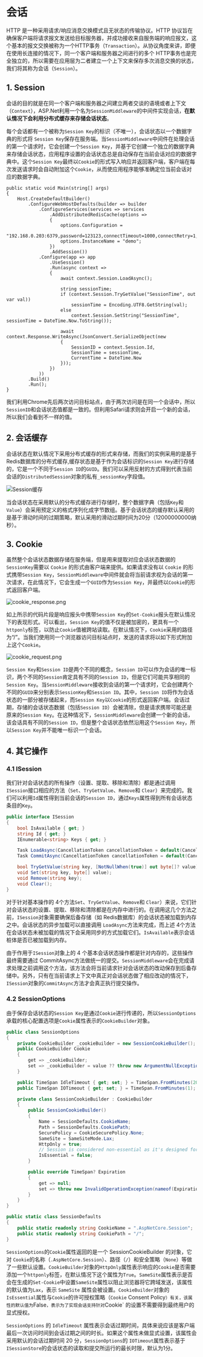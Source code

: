 # 会话

HTTP 是一种采用请求/响应消息交换模式且无状态的传输协议。HTTP 协议旨在确保客户端将请求报文发送给目标服务器，并成功接收来自服务端的响应报文，这个基本的报文交换被称为一个HTTP事务（`Transaction`）。从协议角度来讲，即便在使用长连接的情况下，同一个客户端和服务器之间进行的多个 HTTP事务也是完全独立的，所以需要在应用层为二者建立一个上下文来保存多次消息交换的状态，我们将其称为会话（`Session`）。

## 1. Session

会话的目的就是在同一个客户端和服务器之间建立两者交谈的语境或者上下文（`Context`），ASP.Net利用一个名为`SessionMiddleware`的中间件实现会话，**在默认情况下会利用分布式缓存来存储会话状态**。

每个会话都有一个被称为`Session Key`的标识（不唯一），会话状态以一个数据字典的形式将 `Session Key`保存在服务端。当`SessionMiddleware`中间件在处理会话的第一个请求时，它会创建一个`Session Key`，并基于它创建一个独立的数据字典来存储会话状态，应用程序设置的会话状态总是自动保存在当前会话对应的数据字典中。这个`Session Key`最终以`Cookie`的形式写入响应并返回客户端，客户端在每次发送请求时会自动附加这个`Cookie`，从而使应用程序能够准确定位当前会话对应的数据字典。

```csharp{6-12,14,17,19-23}
public static void Main(string[] args)
{
    Host.CreateDefaultBuilder()
        .ConfigureWebHostDefaults(builder => builder
            .ConfigureServices(services => services
                .AddDistributedRedisCache(options =>
                {
                    options.Configuration =
                        "192.168.0.203:6379,password=123123,connectTimeout=1000,connectRetry=1,syncTimeout=10000";
                    options.InstanceName = "demo";
                })
                .AddSession())
            .Configure(app => app
                .UseSession()
                .Run(async context =>
                {
                    await context.Session.LoadAsync();

                    string sessionTime;
                    if (context.Session.TryGetValue("SessionTime", out var val))
                        sessionTime = Encoding.UTF8.GetString(val);
                    else
                        context.Session.SetString("SessionTime", sessionTime = DateTime.Now.ToString());

                    await context.Response.WriteAsync(JsonConvert.SerializeObject(new
                    {
                        SessionID = context.Session.Id,
                        SessionTime = sessionTime,
                        CurrentTime = DateTime.Now
                    }));
                })
            ))
        .Build()
        .Run();
}
```

我们利用Chrome先后两次访问目标站点，由于两次访问是在同一个会话中，所以`SessionID`和会话状态值都是一致的。但利用Safari请求则会开启一个新的会话，所以我们会看到不一样的值。

## 2. 会话缓存

会话状态在默认情况下采用分布式缓存的形式来存储，而我们的实例采用的是基于Redis数据库的分布式缓存,缓存状态是基于作为会话标识的`Session Key`进行存储的，它是一个不同于`Session ID`的`GUID`。我们可以采用反射的方式得到代表当前会话的`DistributedSession`对象的私有`_sessionKey`字段值。

![Session缓存](https://i.loli.net/2021/03/30/ytB34IF9P7nCDWK.png)

当会话状态在采用默认的分布式缓存进行存储时，整个数据字典（包括`Key`和`Value`）会采用预定义的格式序列化成字节数组。基于会话状态的缓存默认采用的是基于滑动时间的过期策略，默认采用的滑动过期时间为20分（12000000000纳秒）。

## 3. Cookie

虽然整个会话状态数据存储在服务端，但是用来提取对应会话状态数据的`SessionKey`需要以 `Cookie` 的形式由客户端来提供。如果请求没有以 `Cookie` 的形式携带`Session Key`，`SessionMiddleware`中间件就会将当前请求视为会话的第一次请求，在此情况下，它会生成一个`GUID`作为`Session Key`，并最终以`Cookie`的形式返回客户端。

![cookie_response.png](https://i.loli.net/2021/03/30/YfpALeNO6wUK5FT.png)

如上所示的代码片段是响应报头中携带`Session Key`的`Set-Cookie`报头在默认情况下的表现形式。可以看出，`Session Key`的值不仅是被加密的，更具有一个`httponly`标签，以防止`Cookie`值被跨站读取。在默认情况下，`Cookie`采用的路径为“/”。当我们使用同一个浏览器访问目标站点时，发送的请求将以如下形式附加上这个`Cookie`。

![cookie_request.png](https://i.loli.net/2021/03/30/sxXfpvNIUKGjB9o.png)

`Session Key`和`Session ID`是两个不同的概念，`Session ID`可以作为会话的唯一标识，两个不同的`Session`肯定具有不同的`Session ID`，但是它们可能共享相同的`Session Key`。当`SessionMiddleware`接收到会话的第一个请求时，它会创建两个不同的`GUID`来分别表示`SessionKey`和`Session ID`。其中，`Session ID`将作为会话状态的一部分被存储起来，而`Session Key`以`Cookie`的形式返回客户端。会话过期，存储的会话状态数据（包括`Session ID`）会被清除，但是请求携带可能还是原来的`Session Key`。在这种情况下，`SessionMiddleware`会创建一个新的会话，该会话具有不同的`Session ID`，但是整个会话状态依然沿用这个`Session Key`，所以`Session Key`并不能唯一标识一个会话。

## 4. 其它操作

### 4.1 ISession

我们针对会话状态的所有操作（设置、提取、移除和清除）都是通过调用`ISession`接口相应的方法（`Set`、`TryGetValue`、`Remove`和 `Clear`）来完成的。我们可以利用`Id`属性得到当前会话的`Session ID`，通过`Keys`属性得到所有会话状态条目的`Key`。

```csharp
public interface ISession
{
    bool IsAvailable { get; }
    string Id { get; }
    IEnumerable<string> Keys { get; }

    Task LoadAsync(CancellationToken cancellationToken = default(CancellationToken));
    Task CommitAsync(CancellationToken cancellationToken = default(CancellationToken));

    bool TryGetValue(string key, [NotNullWhen(true)] out byte[]? value);
    void Set(string key, byte[] value);
    void Remove(string key);
    void Clear();
}
```

对于针对基本操作的 4个方法`Set`、`TryGetValue`、`Remove`和 `Clear`）来说，它们针对会话状态的设置、提取、移除和清除都是在内存中进行的。在调用这几个方法之前，`ISession`对象需要确保后备存储（如 Redis数据库）的会话状态被加载到内存之中。会话状态的异步加载可以直接调用 `LoadAsync`方法来完成，而上述 4个方法在会话状态未被加载的情况下会采用同步的方式加载它们。`IsAvailable`表示会话桩体是否已被加载到内存。

由于作用于`ISession`对象上的 4 个基本会话状态操作都是针对内存的，这些操作最终需要通过 CommitAsync方法做统一的提交。`SessionMiddleware`会在完成请求处理之前调用这个方法，该方法会将当前请求针对会话状态的改动保存到后备存储中。另外，只有在当前请求上下文中真正对会话状态做了相应改动的情况下，`ISession`对象的`CommitAsync`方法才会真正执行提交操作。

### 4.2 SessionOptions

由于保存会话状态的`Session Key`是通过`Cookie`进行传递的，所以`SessionOptions`承载的核心配置选项是`Cookie`属性表示的`CookieBuilder`对象。

```csharp
public class SessionOptions
{
    private CookieBuilder _cookieBuilder = new SessionCookieBuilder();
    public CookieBuilder Cookie
    {
        get => _cookieBuilder;
        set => _cookieBuilder = value ?? throw new ArgumentNullException(nameof(value));
    }

    public TimeSpan IdleTimeout { get; set; } = TimeSpan.FromMinutes(20);
    public TimeSpan IOTimeout { get; set; } = TimeSpan.FromMinutes(1);

    private class SessionCookieBuilder : CookieBuilder
    {
        public SessionCookieBuilder()
        {
            Name = SessionDefaults.CookieName;
            Path = SessionDefaults.CookiePath;
            SecurePolicy = CookieSecurePolicy.None;
            SameSite = SameSiteMode.Lax;
            HttpOnly = true;
            // Session is considered non-essential as it's designed for ephemeral data.
            IsEssential = false;
        }

        public override TimeSpan? Expiration
        {
            get => null;
            set => throw new InvalidOperationException(nameof(Expiration) + " cannot be set for the cookie defined by " + nameof(SessionOptions));
        }
    }
}

public static class SessionDefaults
{
    public static readonly string CookieName = ".AspNetCore.Session";
    public static readonly string CookiePath = "/";
}
```

`SessionOptions`的`Cookie`属性返回的是一个 SessionCookieBuilder 的对象，它对 `Cookie`的名称（`.AspNetCore.Session`）、路径（`/`）和安全策略（`None`）等做了一些默认设置。`CookieBuilder`对象的`HttpOnly`属性表示响应的`Cookie`是否需要添加一个`httponly`标签，在默认情况下这个属性为`True`。`SameSite`属性表示是否会在生成的`Set-Cookie`中设置`SameSite`属性以阻止浏览器将它跨域发送，该属性的默认值为`Lax`，表示 `SameSite` 属性会被设置。`CookieBuilder`对象的`IsEssential`属性与`Cookie`的许可授权策略（`Cookie` Consent Policy`）有关，该属性的默认值为`False`，表示为了实现会话支持针对`Cookie` 的设置不需要得到最终用户的显式授权。

`SessionOptions` 的 `IdleTimeout` 属性表示会话过期时间，具体来说应该是客户端最后一次访问时间到会话过期之间的时长。如果这个属性未做显式设置，该属性会采用默认的会话过期时间 20 分，`SessionOptions`的 `IOTimeout`属性表示基于`ISessionStore`的会话状态的读取和提交所运行的最长时限，默认为1分。
